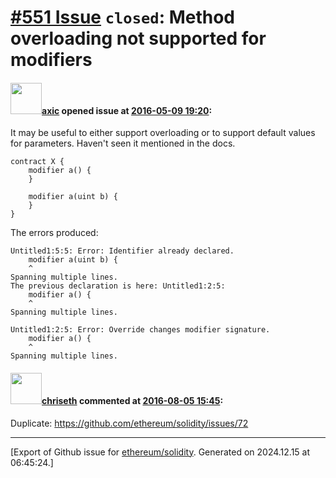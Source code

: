 # [\#551 Issue](https://github.com/ethereum/solidity/issues/551) `closed`: Method overloading not supported for modifiers

#### <img src="https://avatars.githubusercontent.com/u/20340?v=4" width="50">[axic](https://github.com/axic) opened issue at [2016-05-09 19:20](https://github.com/ethereum/solidity/issues/551):

It may be useful to either support overloading or to support default values for parameters. Haven't seen it mentioned in the docs.

```
contract X {
    modifier a() {
    }

    modifier a(uint b) {
    }
}
```

The errors produced:

```
Untitled1:5:5: Error: Identifier already declared.
    modifier a(uint b) {
    ^
Spanning multiple lines.
The previous declaration is here: Untitled1:2:5: 
    modifier a() {
    ^
Spanning multiple lines.

Untitled1:2:5: Error: Override changes modifier signature.
    modifier a() {
    ^
Spanning multiple lines.
```


#### <img src="https://avatars.githubusercontent.com/u/9073706?v=4" width="50">[chriseth](https://github.com/chriseth) commented at [2016-08-05 15:45](https://github.com/ethereum/solidity/issues/551#issuecomment-237886128):

Duplicate: https://github.com/ethereum/solidity/issues/72


-------------------------------------------------------------------------------



[Export of Github issue for [ethereum/solidity](https://github.com/ethereum/solidity). Generated on 2024.12.15 at 06:45:24.]
